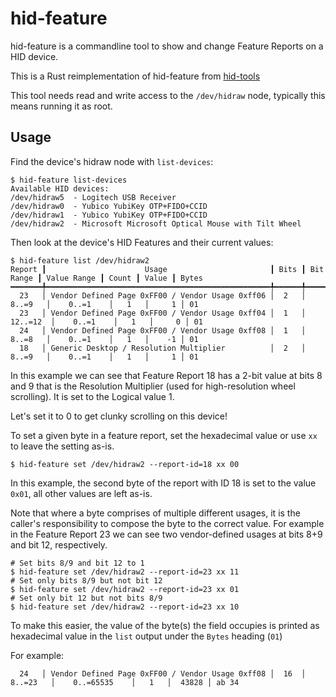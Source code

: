 # hid-feature

hid-feature is a commandline tool to show and change Feature Reports on a HID device.

This is a Rust reimplementation of hid-feature from
[hid-tools](https://gitlab.freedesktop.org/libevdev/hid-tools/)

This tool needs read and write access to the `/dev/hidraw` node, typically this means
running it as root.

## Usage

Find the device's hidraw node with `list-devices`:

```
$ hid-feature list-devices
Available HID devices:
/dev/hidraw5  - Logitech USB Receiver
/dev/hidraw0  - Yubico YubiKey OTP+FIDO+CCID
/dev/hidraw1  - Yubico YubiKey OTP+FIDO+CCID
/dev/hidraw2  - Microsoft Microsoft Optical Mouse with Tilt Wheel
```

Then look at the device's HID Features and their current values:
```
$ hid-feature list /dev/hidraw2
Report ┃                      Usage                       ┃ Bits ┃ Bit Range ┃ Value Range ┃ Count ┃ Value ┃ Bytes
━━━━━━━╇━━━━━━━━━━━━━━━━━━━━━━━━━━━━━━━━━━━━━━━━━━━━━━━━━━╇━━━━━━╇━━━━━━━━━━━╇━━━━━━━━━━━━━╇━━━━━━━╇━━━━━━━╇━━━━━━
  23   │ Vendor Defined Page 0xFF00 / Vendor Usage 0xff06 │  2   │   8..=9   │    0..=1    │   1   │     1 │ 01
  23   │ Vendor Defined Page 0xFF00 / Vendor Usage 0xff04 │  1   │  12..=12  │    0..=1    │   1   │     0 │ 01
  24   │ Vendor Defined Page 0xFF00 / Vendor Usage 0xff08 │  1   │   8..=8   │    0..=1    │   1   │    -1 │ 01
  18   │ Generic Desktop / Resolution Multiplier          │  2   │   8..=9   │    0..=1    │   1   │     1 │ 01
```
In this example we can see that Feature Report 18 has a 2-bit value at bits 8
and 9 that is the Resolution Multiplier (used for high-resolution wheel
scrolling). It is set to the Logical value 1.

Let's set it to 0 to get clunky scrolling on this device!

To set a given byte in a feature report, set the hexadecimal value or use `xx` to leave the setting as-is.
```
$ hid-feature set /dev/hidraw2 --report-id=18 xx 00
```
In this example, the second byte of the report with ID 18 is set to the value
`0x01`, all other values are left as-is.

Note that where a byte comprises of multiple different usages, it is the caller's responsibility to
compose the byte to the correct value. For example in the Feature Report 23 we can see two vendor-defined
usages at bits 8+9 and bit 12, respectively.

```
# Set bits 8/9 and bit 12 to 1
$ hid-feature set /dev/hidraw2 --report-id=23 xx 11
# Set only bits 8/9 but not bit 12
$ hid-feature set /dev/hidraw2 --report-id=23 xx 01
# Set only bit 12 but not bits 8/9
$ hid-feature set /dev/hidraw2 --report-id=23 xx 10
```
To make this easier, the value of the byte(s) the field occupies is printed as
hexadecimal value in the `list` output under the `Bytes` heading (`01`)

For example:
```
  24   │ Vendor Defined Page 0xFF00 / Vendor Usage 0xff08 │  16  │   8..=23   │    0..=65535    │   1   │  43828 │ ab 34
```
